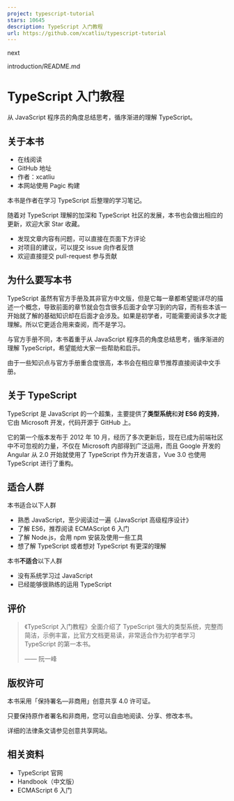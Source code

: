 ```yaml
---
project: typescript-tutorial
stars: 10645
description: TypeScript 入门教程
url: https://github.com/xcatliu/typescript-tutorial
---
```


next

introduction/README.md

TypeScript 入门教程
===============

从 JavaScript 程序员的角度总结思考，循序渐进的理解 TypeScript。

关于本书
----

-   在线阅读
-   GitHub 地址
-   作者：xcatliu
-   本网站使用 Pagic 构建

本书是作者在学习 TypeScript 后整理的学习笔记。

随着对 TypeScript 理解的加深和 TypeScript 社区的发展，本书也会做出相应的更新，欢迎大家 Star 收藏。

-   发现文章内容有问题，可以直接在页面下方评论
-   对项目的建议，可以提交 issue 向作者反馈
-   欢迎直接提交 pull-request 参与贡献

为什么要写本书
-------

TypeScript 虽然有官方手册及其非官方中文版，但是它每一章都希望能详尽的描述一个概念，导致前面的章节就会包含很多后面才会学习到的内容，而有些本该一开始就了解的基础知识却在后面才会涉及。如果是初学者，可能需要阅读多次才能理解。所以它更适合用来查阅，而不是学习。

与官方手册不同，本书着重于从 JavaScript 程序员的角度总结思考，循序渐进的理解 TypeScript，希望能给大家一些帮助和启示。

由于一些知识点与官方手册重合度很高，本书会在相应章节推荐直接阅读中文手册。

关于 TypeScript
-------------

TypeScript 是 JavaScript 的一个超集，主要提供了**类型系统**和**对 ES6 的支持**，它由 Microsoft 开发，代码开源于 GitHub 上。

它的第一个版本发布于 2012 年 10 月，经历了多次更新后，现在已成为前端社区中不可忽视的力量，不仅在 Microsoft 内部得到广泛运用，而且 Google 开发的 Angular 从 2.0 开始就使用了 TypeScript 作为开发语言，Vue 3.0 也使用 TypeScript 进行了重构。

适合人群
----

本书适合以下人群

-   熟悉 JavaScript，至少阅读过一遍《JavaScript 高级程序设计》
-   了解 ES6，推荐阅读 ECMAScript 6 入门
-   了解 Node.js，会用 npm 安装及使用一些工具
-   想了解 TypeScript 或者想对 TypeScript 有更深的理解

本书**不适合**以下人群

-   没有系统学习过 JavaScript
-   已经能够很熟练的运用 TypeScript

评价
--

> 《TypeScript 入门教程》全面介绍了 TypeScript 强大的类型系统，完整而简洁，示例丰富，比官方文档更易读，非常适合作为初学者学习 TypeScript 的第一本书。
> 
> —— 阮一峰

版权许可
----

本书采用「保持署名—非商用」创意共享 4.0 许可证。

只要保持原作者署名和非商用，您可以自由地阅读、分享、修改本书。

详细的法律条文请参见创意共享网站。

相关资料
----

-   TypeScript 官网
-   Handbook（中文版）
-   ECMAScript 6 入门
